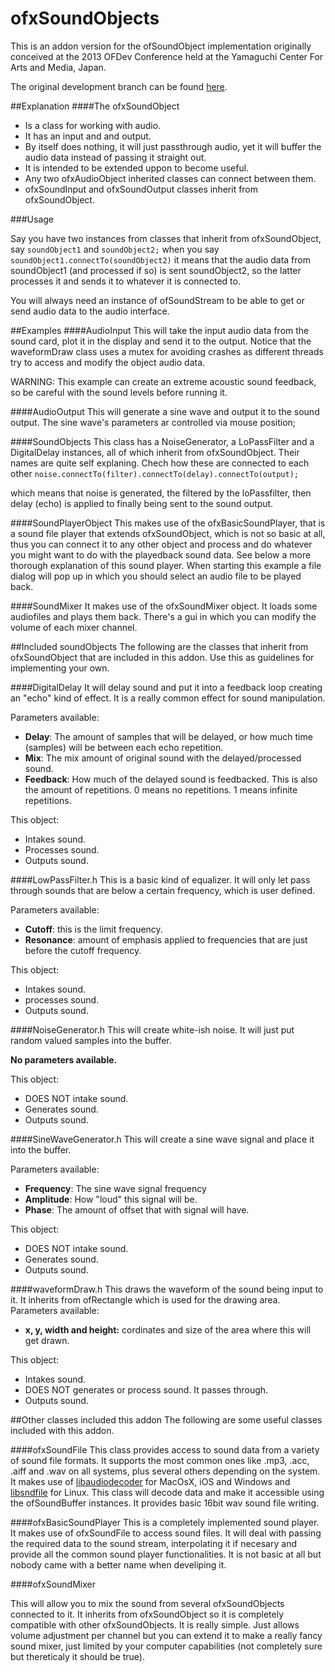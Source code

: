 ofxSoundObjects
=====================================

This is an addon version for the ofSoundObject implementation originally conceived at the 2013 OFDev Conference held at the Yamaguchi Center For Arts and Media, Japan.

The original development branch can be found [here](https://github.com/admsyn/openFrameworks/tree/feature-sound-objects).


##Explanation
####The ofxSoundObject
* Is a class for working with audio.
* It has an input and and output.
* By itself does nothing, it will just passthrough audio, yet it will buffer the audio data instead of passing it straight out. 
* It is intended to be extended uppon to become useful.
* Any two ofxAudioObject inherited classes can connect between them. 
* ofxSoundInput and ofxSoundOutput classes inherit from ofxSoundObject.

###Usage

Say you have two instances from classes that inherit from ofxSoundObject, say
`soundObject1` and `soundObject2;`
when you say `soundObject1.connectTo(soundObject2)` it means that the audio data from  soundObject1 (and processed if so) is sent soundObject2, so the latter processes it and sends it to whatever it is connected to.



You will always need an instance of ofSoundStream to be able to get or send audio data to the audio interface.

##Examples
####AudioInput
This will take the input audio data from the sound card, plot it in the display and send it to the output.
Notice that the waveformDraw class uses a mutex for avoiding crashes as different threads try to access and modify the object audio data.

WARNING: This example can create an extreme acoustic sound feedback, so be careful with the sound levels before running it.


####AudioOutput
This will generate a sine wave and output it to the sound output.
The sine wave's parameters ar controlled via mouse position;

####SoundObjects
This class has a NoiseGenerator, a LoPassFilter and a DigitalDelay instances, all of which inherit from ofxSoundObject. Their names are quite self explaning.
Chech how these are connected to each other
`noise.connectTo(filter).connectTo(delay).connectTo(output);`

which means that noise is generated, the filtered by the loPassfilter, then delay (echo) is applied to finally being sent to the sound output.

####SoundPlayerObject
This makes use of the ofxBasicSoundPlayer, that is a sound file player that extends ofxSoundObject, which is not so basic at all, thus you can connect it to any other object and process and do whatever you might want to do with the playedback sound data. See below a more thorough explanation of this sound player. When starting this example a file dialog will pop up in which you should select an audio file to be played back.


####SoundMixer
It makes use of the ofxSoundMixer object. It loads some audiofiles and plays them back. There's a gui in which you can modify the volume of each mixer channel.

##Included soundObjects
The following are the classes that inherit from ofxSoundObject that are included in this addon. Use this as guidelines for implementing your own.

####DigitalDelay
It will delay sound and put it into a feedback loop creating an "echo" kind of effect. It is a really common effect for sound manipulation.Parameters available:
* **Delay**: The amount of samples that will be delayed, or how much time (samples) will be between each echo repetition.* **Mix**: The mix amount of original sound with the delayed/processed sound. 
* **Feedback**: How much of the delayed sound is feedbacked. This is also the amount of repetitions. 0 means no repetitions. 1 means infinite repetitions. 


This object:

* Intakes sound.
* Processes sound.
* Outputs sound.
####LowPassFilter.h
This is a basic kind of equalizer. It will only let pass through sounds that are below a certain frequency, which is user defined.Parameters available:
* **Cutoff**: this is the limit frequency.* **Resonance**: amount of emphasis applied to frequencies that are just before the cutoff frequency.
This object:

* Intakes sound.
* processes sound.
* Outputs sound.####NoiseGenerator.h
This will create white-ish noise. It will just put random valued samples into the buffer.

**No parameters available.**

This object:

* DOES NOT intake sound.
* Generates sound.
* Outputs sound.
####SineWaveGenerator.h
This will create a sine wave signal and place it into the buffer.

Parameters available:
* **Frequency**: The sine wave signal frequency* **Amplitude**: How "loud" this signal will be.
* **Phase**: The amount of offset that with signal will have. 


This object:

* DOES NOT intake sound.
* Generates sound.
* Outputs sound.
####waveformDraw.h
This draws the waveform of the sound being input to it.
It inherits from ofRectangle which is used for the drawing area.
Parameters available:

* **x, y, width and height:** cordinates and size of the area where this will get drawn. 


This object:

* Intakes sound.
* DOES NOT generates or process sound. It passes through.
* Outputs sound.

##Other classes included this addon
The following are some useful classes included with this addon.

####ofxSoundFile
This class provides access to sound data from a variety of sound file formats. It supports the most common ones like .mp3, .acc, .aiff and .wav on all systems, plus several others depending on the system. It makes use of [libaudiodecoder](http://www.oscillicious.com/libaudiodecoder) for MacOsX, iOS and Windows and [libsndfile](http://www.mega-nerd.com/libsndfile/) for Linux.
This class will decode data and make it accessible using the ofSoundBuffer instances.
It provides basic 16bit wav sound file writing.


####ofxBasicSoundPlayer
This is a completely implemented sound player. It makes use of ofxSoundFile to access sound files. It will deal with passing the required data to the sound stream, interpolating it if necesary and provide all the common sound player functionalities. It is not basic at all but nobody came with a better name when develiping it.

####ofxSoundMixer

This will allow you to mix the sound from several ofxSoundObjects connected to it.
It inherits from ofxSoundObject so it is completely compatible with other ofxSoundObjects. 
It is really simple. Just allows volume adjustment per channel but you can extend it to make a really fancy sound mixer, just limited by your computer capabilities (not completely sure but thereticaly it should be true).




